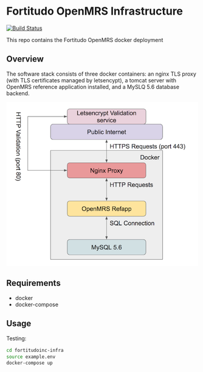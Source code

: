 # Fortitudo OpenMRS Infrastructure

[![Build Status](https://travis-ci.org/fortitudoinc/fortitudoinc-infra.svg?branch=master)](https://travis-ci.org/fortitudoinc/fortitudoinc-infra)

This repo contains the Fortitudo OpenMRS docker deployment

## Overview

The software stack consists of three docker containers: an nginx TLS proxy (with TLS certificates managed by letsencypt), a tomcat server with OpenMRS reference application installed, and a MySLQ 5.6 database backend.

![software stack](stack.png)

## Requirements
- docker
- docker-compose

## Usage

Testing:
```bash
cd fortitudoinc-infra
source example.env
docker-compose up
```
